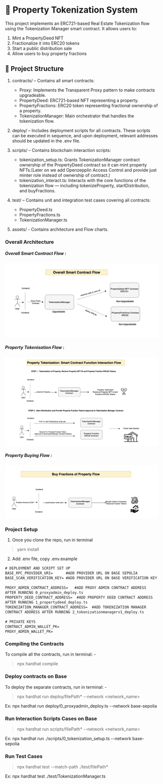 # 🏡 Property Tokenization System
This project implements an ERC721-based Real Estate Tokenization flow using the Tokenization Manager smart contract. It allows users to:
1. Mint a PropertyDeed NFT
2. Fractionalize it into ERC20 tokens
3. Start a public distribution sale
4. Allow users to buy property fractions

## 📁 Project Structure
1. contracts/ – Contains all smart contracts:
    - Proxy: Implements the Transparent Proxy pattern to make contracts upgradeable.
    - PropertyDeed: ERC721-based NFT representing a property.
    - PropertyFractions: ERC20 token representing fractional ownership of a property.
    - TokenizationManager: Main orchestrator that handles the tokenization flow.

2. deploy/ – Includes deployment scripts for all contracts. These scripts can be executed in sequence, and upon deployment, relevant addresses should be updated in the .env file.

3. scripts/ – Contains blockchain interaction scripts:
    - tokenization_setup.ts: Grants TokenizationManager contract ownership of the PropertyDeed contract so it can mint property NFTs.(Later on we add Openzepplin Access Control and provide just minter role instead of ownership of contract.)
    - tokenization_interact.ts: Interacts with the core functions of the tokenization flow — including tokenizeProperty, startDistribution, and buyFractions.

4. test/ – Contains unit and integration test cases covering all contracts:
    - PropertyDeed.ts
    - PropertyFractions.ts
    - TokenizationManager.ts
5. assets/ - Contains architecture and Flow charts.

### Overall Architecture 
##### Overall Smart Contract Flow : 
![Overall Smart Contract Flow](/assets/OverallSmartContractFlow.png)
##### Property Tokenisation Flow : 
![Property Tokenisation Flow](/assets/PropertyTokenizationFlow.png)
##### Property Buying Flow :
![Property Buying Flow](/assets/BuyFractionsOfPropertyFlow.png)

### Project Setup

1. Once you clone the repo, run in terminal
> yarn install
2. Add .env file, copy .env.example
```
# DEPLOYMENT AND SCRIPT SET UP 
BASE_RPC_PROVIDER_URI=      #ADD PROVIDER URL ON BASE SEPOLIA
BASE_SCAN_VERIFICATION_KEY= #ADD PROVIDER URL ON BASE VERIFICATION KEY

PROXY_ADMIN_CONTRACT_ADDRESS=   #ADD PROXY ADMIN CONTRACT ADDRESS AFTER RUNNING 0_proxyadmin_deploy.ts
PROPERTY_DEED_CONTRACT_ADDRESS=  #ADD PROPERTY DEED CONTRACT ADDRESS AFTER RUNNING 1_propertydeed_deploy.ts
TOKENIZATION_MANAGER_CONTRACT_ADDRESS=  #ADD TOKENIZATION MANAGER CONTRACT ADDRESS AFTER RUNNING 2_tokenizationmanagerv1_deploy.ts 

# PRIVATE KEYS
CONTRACT_ADMIN_WALLET_PK= 
PROXY_ADMIN_WALLET_PK=

```

### Compiling the Contracts

To compile all the contracts, run in terminal: -
> npx hardhat compile

### Deploy contracts on Base
To deploy the separate contracts, run in terminal: -
> npx hardhat run deploy/filePath* --network <network_name>

Ex: npx hardhat run deploy/0_proxyadmin_deploy.ts --network base-sepolia 

### Run Interaction Scripts Cases on Base
> npx hardhat run scripts/filePath* --network <network_name>

Ex: npx hardhat run ./scripts/0_tokenization_setup.ts  --network base-sepolia

### Run Test Cases
> npx hardhat test --match-path ./test/filePath*

Ex: npx hardhat test ./test/TokenizationManager.ts
